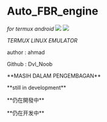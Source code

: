 # Auto_FBR_engine
<i>for termux android</i>
<img src="https://camo.githubusercontent.com/90746d48fe18e3173e3c0a920b4e0d553281c7bcd436c013e620892f977a4654/68747470733a2f2f7777772e707974686f6e2e6f72672f7374617469632f66617669636f6e2e69636f">
<img src="https://f-droid.org/repo/com.termux/en-US/icon_7jMZ7XD80oeucmGEaTwktIRZexLtGWvJfKdVD6Wu2SI=.png"></img>
<p><i>TERMUX LINUX EMULATOR</i></p>
<p>author : ahmad</p>
  Github : Dvl_Noob
  <p>**MASIH DALAM PENGEMBAGAN**</p>
  <p>**still in development**</p>
  <p>**仍在開發中**</p>
  <p>**仍在开发中**</p>
